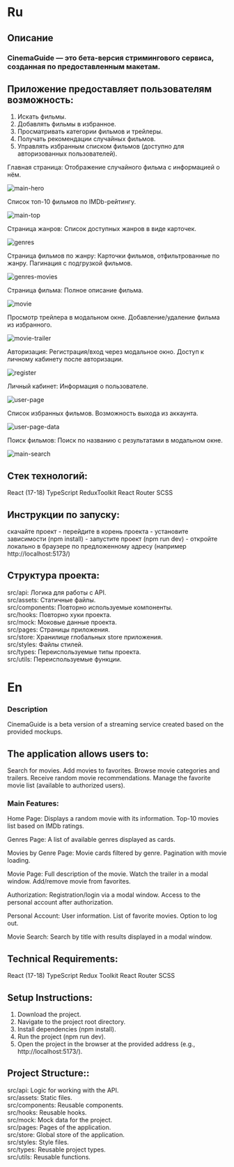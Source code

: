 # Ru

## Описание

### CinemaGuide — это бета-версия стримингового сервиса, созданная по предоставленным макетам.

## Приложение предоставляет пользователям возможность:

<ol>
<li>Искать фильмы.</li>
<li>Добавлять фильмы в избранное.</li>
<li>Просматривать категории фильмов и трейлеры.</li>
<li>Получать рекомендации случайных фильмов.</li>
<li>Управлять избранным списком фильмов (доступно для авторизованных пользователей).</li>
</ol>

Главная страница:
Отображение случайного фильма с информацией о нём.

![main-hero](https://github.com/Sergey-Karpov/cinema-guid/blob/main/screens/main-hero.png)

Список топ-10 фильмов по IMDb-рейтингу.

![main-top](https://github.com/Sergey-Karpov/cinema-guid/blob/main/screens/main-top.png)

Страница жанров:
Список доступных жанров в виде карточек.

![genres](https://github.com/Sergey-Karpov/cinema-guid/blob/main/screens/genres.png)

Страница фильмов по жанру:
Карточки фильмов, отфильтрованные по жанру.
Пагинация с подгрузкой фильмов.

![genres-movies](https://github.com/Sergey-Karpov/cinema-guid/blob/main/screens/genres-movies.png)

Страница фильма:
Полное описание фильма.

![movie](https://github.com/Sergey-Karpov/cinema-guid/blob/main/screens/movie.png)

Просмотр трейлера в модальном окне.
Добавление/удаление фильма из избранного.

![movie-trailer](https://github.com/Sergey-Karpov/cinema-guid/blob/main/screens/movie-trailer.png)

Авторизация:
Регистрация/вход через модальное окно.
Доступ к личному кабинету после авторизации.

![register](https://github.com/Sergey-Karpov/cinema-guid/blob/main/screens/register.png)

Личный кабинет:
Информация о пользователе.

![user-page](https://github.com/Sergey-Karpov/cinema-guid/blob/main/screens/user-page.png)

Список избранных фильмов.
Возможность выхода из аккаунта.

![user-page-data](https://github.com/Sergey-Karpov/cinema-guid/blob/main/screens/user-page-data.png)

Поиск фильмов:
Поиск по названию с результатами в модальном окне.

![main-search](https://github.com/Sergey-Karpov/cinema-guid/blob/main/screens/main-search.png)

## Стек технологий:

React (17-18)
TypeScript
ReduxToolkit
React Router
SCSS

## Инструкции по запуску:

скачайте проект - перейдите в корень проекта - установите зависимости (npm install) - запустите проект (npm run dev) - откройте локально в браузере по предложенному адресу (например http://localhost:5173/)

## Структура проекта:

src/api: Логика для работы с API.<br>
src/assets: Статичные файлы.<br>
src/components: Повторно используемые компоненты.<br>
src/hooks: Повторно хуки проекта.<br>
src/mock: Моковые данные проекта.<br>
src/pages: Страницы приложения.<br>
src/store: Хранилице глобальных store приложения.<br>
src/styles: Файлы стилей.<br>
src/types: Переиспользуемые типы проекта.<br>
src/utils: Переиспользуемые функции.<br>

# En

### Description

CinemaGuide is a beta version of a streaming service created based on the provided mockups.

## The application allows users to:

Search for movies.
Add movies to favorites.
Browse movie categories and trailers.
Receive random movie recommendations.
Manage the favorite movie list (available to authorized users).

### Main Features:

Home Page:
Displays a random movie with its information.
Top-10 movies list based on IMDb ratings.

Genres Page:
A list of available genres displayed as cards.

Movies by Genre Page:
Movie cards filtered by genre.
Pagination with movie loading.

Movie Page:
Full description of the movie.
Watch the trailer in a modal window.
Add/remove movie from favorites.

Authorization:
Registration/login via a modal window.
Access to the personal account after authorization.

Personal Account:
User information.
List of favorite movies.
Option to log out.

Movie Search:
Search by title with results displayed in a modal window.

## Technical Requirements:

React (17-18)
TypeScript
Redux Toolkit
React Router
SCSS

## Setup Instructions:

1. Download the project.
2. Navigate to the project root directory.
3. Install dependencies (npm install).
4. Run the project (npm run dev).
5. Open the project in the browser at the provided address (e.g., http://localhost:5173/).

## Project Structure::

src/api: Logic for working with the API.<br>
src/assets: Static files.<br>
src/components: Reusable components.<br>
src/hooks: Reusable hooks.<br>
src/mock: Mock data for the project.<br>
src/pages: Pages of the application.<br>
src/store: Global store of the application.<br>
src/styles: Style files.<br>
src/types: Reusable project types.<br>
src/utils: Reusable functions.<br>
